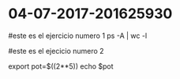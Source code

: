 # 04-07-2017-201625930

#este es el ejercicio numero 1 
ps -A | wc -l

#este es el ejecicio numero 2

export pot=$((2**5))
echo $pot

 
